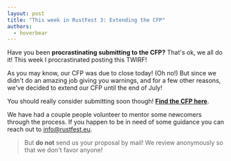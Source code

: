 ```yaml
---
layout: post
title: "This week in RustFest 3: Extending the CFP"
authors:
  - hoverbear
---
```


Have you been **procrastinating submitting to the CFP?** That's ok, we all do it! This week I procrastinated posting this TWIRF!

As you may know, our CFP was due to close today! (Oh no!) But since we didn't do an amazing job giving you warnings, and for a few other reasons, we've decided to extend our CFP until the end of July!

You should really consider submitting soon though! [**Find the CFP here**](http://cfp.rustfest.eu/).

We have had a couple people volunteer to mentor some newcomers through the process. If you happen to be in need of some guidance you can reach out to [info@rustfest.eu](mailto:info@rustfest.eu).

> But **do not** send us your proposal by mail! We review anonymously so that we don't favor anyone!

